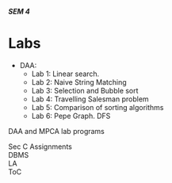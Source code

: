 *__SEM 4__*  
  
# Labs  
  
- DAA:  
  - Lab 1: Linear search.  
  - Lab 2: Naive String Matching  
  - Lab 3: Selection and Bubble sort 
  - Lab 4: Travelling Salesman problem  
  - Lab 5: Comparison of sorting algorithms
  - Lab 6: Pepe Graph. DFS
 
DAA and MPCA lab programs  


  
  Sec C Assignments  
  DBMS  
  LA  
  ToC
    
